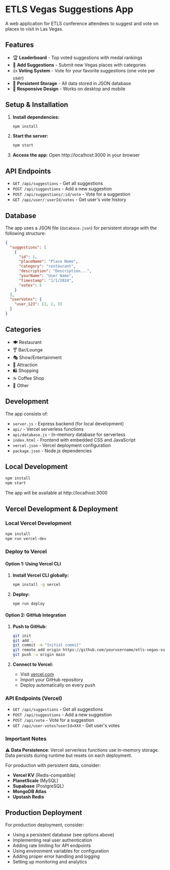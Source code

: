 # ETLS Vegas Suggestions App

A web application for ETLS conference attendees to suggest and vote on places to visit in Las Vegas.

## Features

- 🏆 **Leaderboard** - Top voted suggestions with medal rankings
- 📝 **Add Suggestions** - Submit new Vegas places with categories
- 👍 **Voting System** - Vote for your favorite suggestions (one vote per user)
- 💾 **Persistent Storage** - All data stored in JSON database
- 📱 **Responsive Design** - Works on desktop and mobile

## Setup & Installation

1. **Install dependencies:**
   ```bash
   npm install
   ```

2. **Start the server:**
   ```bash
   npm start
   ```

3. **Access the app:**
   Open http://localhost:3000 in your browser

## API Endpoints

- `GET /api/suggestions` - Get all suggestions
- `POST /api/suggestions` - Add a new suggestion
- `POST /api/suggestions/:id/vote` - Vote for a suggestion
- `GET /api/user/:userId/votes` - Get user's vote history

## Database

The app uses a JSON file (`database.json`) for persistent storage with the following structure:

```json
{
  "suggestions": [
    {
      "id": 1,
      "placeName": "Place Name",
      "category": "restaurant",
      "description": "Description...",
      "yourName": "User Name",
      "timestamp": "1/1/2024",
      "votes": 5
    }
  ],
  "userVotes": {
    "user_123": [1, 2, 3]
  }
}
```

## Categories

- 🍽️ Restaurant
- 🍸 Bar/Lounge  
- 🎭 Show/Entertainment
- 🎢 Attraction
- 🛍️ Shopping
- ☕ Coffee Shop
- 🌟 Other

## Development

The app consists of:
- `server.js` - Express backend (for local development)
- `api/` - Vercel serverless functions
- `api/database.js` - In-memory database for serverless
- `index.html` - Frontend with embedded CSS and JavaScript
- `vercel.json` - Vercel deployment configuration
- `package.json` - Node.js dependencies

## Local Development

```bash
npm install
npm start
```

The app will be available at http://localhost:3000

## Vercel Development & Deployment

### Local Vercel Development

```bash
npm install
npm run vercel-dev
```

### Deploy to Vercel

#### Option 1: Using Vercel CLI

1. **Install Vercel CLI globally:**
   ```bash
   npm install -g vercel
   ```

2. **Deploy:**
   ```bash
   npm run deploy
   ```

#### Option 2: GitHub Integration

1. **Push to GitHub:**
   ```bash
   git init
   git add .
   git commit -m "Initial commit"
   git remote add origin https://github.com/yourusername/etls-vegas-suggestions.git
   git push -u origin main
   ```

2. **Connect to Vercel:**
   - Visit [vercel.com](https://vercel.com)
   - Import your GitHub repository
   - Deploy automatically on every push

### API Endpoints (Vercel)

- `GET /api/suggestions` - Get all suggestions
- `POST /api/suggestions` - Add a new suggestion  
- `POST /api/vote` - Vote for a suggestion
- `GET /api/user-votes?userId=XXX` - Get user's votes

### Important Notes

⚠️ **Data Persistence**: Vercel serverless functions use in-memory storage. Data persists during runtime but resets on each deployment.

For production with persistent data, consider:
- **Vercel KV** (Redis-compatible)
- **PlanetScale** (MySQL)
- **Supabase** (PostgreSQL)  
- **MongoDB Atlas**
- **Upstash Redis**

## Production Deployment

For production deployment, consider:
- Using a persistent database (see options above)
- Implementing real user authentication
- Adding rate limiting for API endpoints
- Using environment variables for configuration
- Adding proper error handling and logging
- Setting up monitoring and analytics

